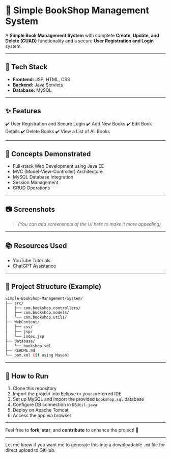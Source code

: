
# 📘 Simple BookShop Management System

A **Simple Book Management System** with complete **Create, Update, and Delete (CUAD)** functionality and a secure **User Registration and Login** system.

---

## 🔧 Tech Stack

* **Frontend:** JSP, HTML, CSS
* **Backend:** Java Servlets
* **Database:** MySQL

---

## ✨ Features

✔️ User Registration and Secure Login
✔️ Add New Books
✔️ Edit Book Details
✔️ Delete Books
✔️ View a List of All Books

---

## 🧠 Concepts Demonstrated

* Full-stack Web Development using Java EE
* MVC (Model-View-Controller) Architecture
* MySQL Database Integration
* Session Management
* CRUD Operations

---

## 📷 Screenshots

> *(You can add screenshots of the UI here to make it more appealing)*

---

## 📚 Resources Used

* YouTube Tutorials
* ChatGPT Assistance

---

## 📂 Project Structure (Example)

```bash
Simple-BookShop-Management-System/
├── src/
│   ├── com.bookshop.controllers/
│   ├── com.bookshop.models/
│   └── com.bookshop.utils/
├── WebContent/
│   ├── css/
│   ├── jsp/
│   └── index.jsp
├── database/
│   └── bookshop.sql
├── README.md
└── pom.xml (if using Maven)
```

---

## 🚀 How to Run

1. Clone this repository
2. Import the project into Eclipse or your preferred IDE
3. Set up MySQL and import the provided `bookshop.sql` database
4. Configure DB connection in `DBUtil.java`
5. Deploy on Apache Tomcat
6. Access the app via browser

---

Feel free to **fork**, **star**, and **contribute** to enhance the project! 🌟

---

Let me know if you want me to generate this into a downloadable `.md` file for direct upload to GitHub.
